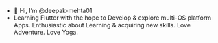 - 👋 Hi, I’m @deepak-mehta01
- Learning Flutter with the hope to Develop & explore multi-OS platform Apps.
Enthusiastic about Learning & acquiring new skills.
Love Adventure.
Love Yoga.

<!---
deepak-mehta01/deepak-mehta01 is a ✨ special ✨ repository because its `README.md` (this file) appears on your GitHub profile.
You can click the Preview link to take a look at your changes.
--->
